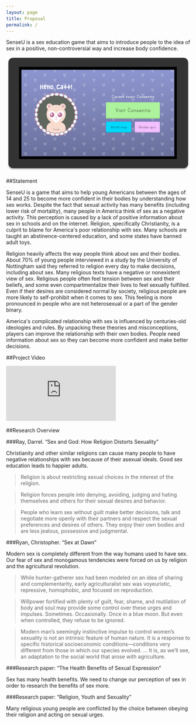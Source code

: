 ```yaml
---
layout: page
title: Proposal
permalink: /
---
```


SenseU is a sex education game that aims to introduce people to the idea of sex in a positive, non-controversial way and increase body confidence.

![](/assets/img/proposal/mockup1.png)

##Statement

SenseU is a game that aims to help young Americans between the ages of 14 and 25 to become more confident in their bodies by understanding how sex works. Despite the fact that sexual activity has many benefits (including lower risk of mortality), many people in America think of sex as a negative activity. This perception is caused by a lack of positive information about sex in schools and on the internet. Religion, specifically Christianity, is a culprit to blame for America's poor relationship with sex. Many schools are taught an abstinence-centered education, and some states have banned adult toys.

Religion heavily affects the way people think about sex and their bodies. About 70% of young people interviewed in a study by the University of Nottingham said they referred to religion every day to make decisions, including about sex. Many religious texts have a negative or nonexistent view of sex. Religious people often feel tension between sex and their beliefs, and some even compartmentalize their lives to feel sexually fulfilled. Even if their desires are considered normal by society, religious people are more likely to self-prohibit when it comes to sex. This feeling is more pronounced in people who are not heterosexual or a part of the gender binary.

America's complicated relationship with sex is influenced by centuries-old ideologies and rules. By unpacking these theories and misconceptions, players can improve the relationship with their own bodies. People need information about sex so they can become more confident and make better decisions.

##Project Video
<div class="video-container">
	<iframe src="https://www.youtube.com/embed/o3EJRcqHXbY?rel=0&amp;controls=0&amp;showinfo=0" frameborder="0" allowfullscreen></iframe>
</div>

##Research Overview

###Ray, Darrel. “Sex and God: How Religion Distorts Sexuality”

Christianity and other similar religions can cause many people to have negative relationships with sex because of their asexual ideals. Good sex education leads to happier adults.

> Religion is about restricting sexual choices in the interest of the religion.


> Religion forces people into denying, avoiding, judging and hating themselves and others for their sexual desires and behavior.

> People who learn sex without guilt make better decisions, talk and negotiate more openly with their partners and respect the sexual preferences and desires of others. They enjoy their own bodies and are less jealous, possessive and judgmental.

###Ryan, Christopher. “Sex at Dawn”

Modern sex is completely different from the way humans used to have sex. Our fear of sex and monogamous tendencies were forced on us by religion and the agricultural revolution.

> While hunter-gatherer sex had been modeled on an idea of sharing and complementarity, early agriculturalist sex was voyeuristic, repressive, homophobic, and focused on reproduction.

> Willpower fortified with plenty of guilt, fear, shame, and mutilation of body and soul may provide some control over these urges and impulses. Sometimes. Occasionally. Once in a blue moon. But even when controlled, they refuse to be ignored.

> Modern man’s seemingly instinctive impulse to control women’s sexuality is not an intrinsic feature of human nature. It is a response to specific historical socioeconomic conditions—conditions very different from those in which our species evolved. … It is, as we’ll see, an adaptation to the social world that arose with agriculture.

###Research paper: “The Health Benefits of Sexual Expression”

Sex has many health benefits. We need to change our perception of sex in order to research the benefits of sex more.

###Research paper:  “Religion, Youth and Sexuality”

Many religious young people are conflicted by the choice between obeying their religion and acting on sexual urges.
